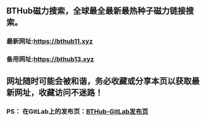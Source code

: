 ## **BTHub磁力搜索，全球最全最新最热种子磁力链接搜索。**
### 最新网址:<a href="https://bthub11.xyz" target="_blank">https://bthub11.xyz</a>
### 备用网址:<a href="https://bthub13.xyz" target="_blank">https://bthub13.xyz</a>
## 网址随时可能会被和谐，务必收藏或分享本页以获取最新网址，收藏访问不迷路！

### PS： 在GitLab上的发布页：[**BTHub-GitLab发布页**](https://gitlab.com/fwonggh/Bthub/-/blob/master/README.md)
     


